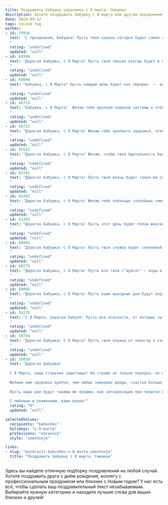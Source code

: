 ```yaml
---
title: Поздравить бабушку охранника с 8 марта. Смешное
description: Хотите поздравить бабушку с 8 марта или другим праздником? Наш ИИ создаст незабываемое поздравление, а вы обязательно выделитесь среди других.  
date: 2024-09-12
tags: second tag
wishes:
- id: 70936
  text: "С праздником, Бабушка! Пусть твоя охрана сегодня будет самая строгая - только для тортика и цветов! 😜💐
  "
  rating: "undefined"
  updated: "null"
- id: 68990
  text: "Дорогая бабушка, с 8 Марта! Пусть твоя пенсия всегда будет в безопасности, а все негодяи, которые хотят ее украсть, будут отпугнуты твоей легендарной строгостью, выработанной годами работы охранником! 😉
  "
  rating: "undefined"
  updated: "null"
- id: 68090
  text: "Бабушка, с 8 Марта! Пусть каждый день будет как сюрприз  —  иногда  приятный, иногда  немного  острый,  как  твой  любимый  перчик, но  всегда  интересный! Пусть злодеи обходят тебя стороной, а ты  всё  так  же  храбро  и  смело  охраняешь  свой  дом и  свой покой!
  "
  rating: "undefined"
  updated: "null"
- id: 66724
  text: "Бабушка, с 8 Марта!  Желаю тебе крепкой нервной системы и чтобы все, кто пытается проникнуть на твою территорию, быстро поняли, что ты не та, с кем стоит связываться! 😉
  "
  rating: "undefined"
  updated: "null"
- id: 66723
  text: "Дорогая бабушка, с 8 Марта! Желаю тебе крепкого здоровья, чтобы ты могла охранять нас от всех невзгод и опасностей, ну и, конечно же, чтобы в твоём арсенале всегда было место для вкусного пирога с чаем!
  "
  rating: "undefined"
  updated: "null"
- id: 65515
  text: "Дорогая бабушка, с 8 Марта! Желаю, чтобы твоя бдительность была не хуже, чем у любого охранника, и чтобы только самые искренние комплименты и цветы попадали в твою зону видимости. Пусть твой день будет спокойным и наполненным радостью!
  "
  rating: "undefined"
  updated: "null"
- id: 63765
  text: "Дорогая бабушка, с 8 Марта! Пусть твоя жизнь будет такой же спокойной и защищенной, как объекты, которые ты охраняешь! Желаем тебе, чтобы все твои \"нарушители\" были только внуки, которые хотят вкусняшек! 😉
  "
  rating: "undefined"
  updated: "null"
- id: 62482
  text: "Дорогая Бабушка, с 8 Марта! Желаю тебе побольше спокойных смен на работе, чтобы никакие хулиганы не пробрались в твоё царство, и чтобы твоя легендарная бдительность всегда была начеку! 😉🌹
  "
  rating: "undefined"
  updated: "null"
- id: 61498
  text: "Дорогая Бабушка, с 8 Марта! Пусть этот день будет полон женского счастья и ни один злоумышленник не посмеет нарушить твой покой. И пусть даже твоя охрана - это всего лишь пушистый котик, он всегда будет начеку!
  "
  rating: "undefined"
  updated: "null"
- id: 60993
  text: "Дорогая бабушка! С 8 Марта! Пусть твоя служба будет спокойной, а  \"клиенты\" -  только милыми котиками и собачками,  которые хотят погладиться! 🐾😄
  "
  rating: "undefined"
  updated: "null"
- id: 60275
  text: "Дорогая Бабушка, с 8 Марта! Пусть все твои \"враги\" — воры и хулиганы —  будут пойманы, а ты, как всегда, держишь оборону! 😜  Будь здорова и бодра, чтобы и дальше всех нас охранять! 😉🎉
  "
  rating: "undefined"
  updated: "null"
- id: 60066
  text: "Дорогая бабушка, с 8 Марта! Пусть ваши выходные дни будут охраняться от скуки, а дом – от непрошеных гостей (в смысле, от внуков 😉).  Желаю вам позитива и веселья, а еще - чтобы ваш любимый сериал всегда начинался вовремя! 😄
  "
  rating: "undefined"
  updated: "null"
- id: 59279
  text: "С 8 Марта, дорогая бабуля! Пусть все опасности, от которых ты нас защищаешь каждый день, останутся только в твоих самых смелых снах! 😜
  "
  rating: "undefined"
  updated: "null"
- id: 58784
  text: "Дорогая Бабушка! С 8 Марта! Пусть твоя охрана от невзгод и скуки будет безупречной, а улыбка сияет ярче, чем прожектор в ночном клубе! 🎉
  "
  rating: "undefined"
  updated: "null"
- id: 39030
  text: "Дорогая Бабушка!
  
  С 8 Марта, наша стальная защитница! На страже не только порядка, но и нашего уюта! Пусть сегодня в вашем сердце царит радость, как в охраняемом банке — отказываемся от любых стрессов и тревог!
  
  Желаем вам здоровья крепче, чем любые замковые двери, счастья больше, чем на охране собранных бон, и, конечно, смеха — чтобы даже ваша охранная собака завидовала!
  
  Пусть ваши дни будут такими же яркими, как сигнализация при попытке кражи — громкими и неповторимыми!
  
  С любовью и уважением, ваши внуки!"
  rating: "0"
  updated: "null"

selectedValues:
  recipients: "babushku"
  holidays: "s-8-marta"
  professions: "ohrannik"
  style: "smeshnoje"

links:
- slug: "pozdravit-babushku-s-8-marta-smeshnoje"
  title: "Поздравить бабушку с 8 марта. Смешное"
---
```


Здесь вы найдете отличную подборку поздравлений на любой случай. 
Хотите поздравить друга с днём рождения, коллегу с профессиональным праздником или близких с Новым годом? У нас есть всё, чтобы сделать ваш поздравительный текст незабываемым. Выбирайте нужную категорию и находите лучшие слова для ваших близких и друзей!
